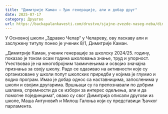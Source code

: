 ```yaml
---
title: "Димитрије Каман – Ђак генерације, али и добар друг"
date: 2025-07-17
category: Друштво
url: https://backapalankavesti.com/drustvo/sjajne-zvezde-naseg-neba/dimitrije-kaman-djak-generacije-ali-i-dobar-drug/
---
```


У Основној школи „Здравко Челар“ у Челареву, ову ласкаву али и заслужену титулу понео је ученик 8/1, Димитрије Каман.

„Димитрије Каман, ученик генерације за школску 2024/25. годину, показао је током осам година школовања знање, труд и упорност. Учествовао је на многобројним такмичењима и освојио значајна признања за своју школу. Радо се одазивао на активности које су организоване у школи попут школских приредби у којима је глумио и водио програм. Имао је добар однос са наставницима, запосленима у школи и својим другарима. Вршњаци су га препознавали по добрим шалама, спремности да се избори за интерес одељења, али и да помогне појединцима“, овако су свог Димитрија описали другови из школе, Маша Антуновић и Милош Галоња који су представици Ђачког парламента.
